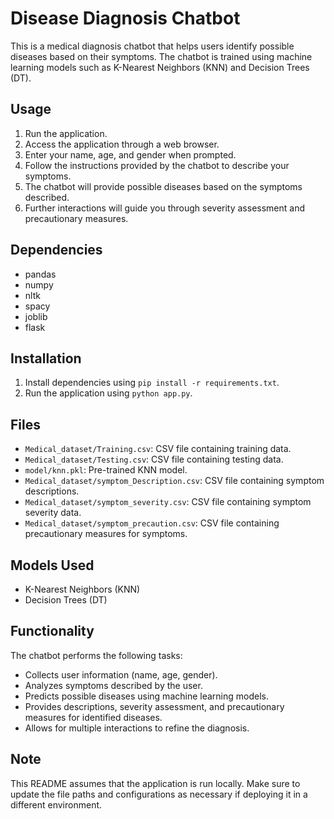 # Disease Diagnosis Chatbot

This is a medical diagnosis chatbot that helps users identify possible diseases based on their symptoms. The chatbot is trained using machine learning models such as K-Nearest Neighbors (KNN) and Decision Trees (DT).

## Usage
1. Run the application.
2. Access the application through a web browser.
3. Enter your name, age, and gender when prompted.
4. Follow the instructions provided by the chatbot to describe your symptoms.
5. The chatbot will provide possible diseases based on the symptoms described.
6. Further interactions will guide you through severity assessment and precautionary measures.

## Dependencies
- pandas
- numpy
- nltk
- spacy
- joblib
- flask

## Installation
1. Install dependencies using `pip install -r requirements.txt`.
2. Run the application using `python app.py`.

## Files
- `Medical_dataset/Training.csv`: CSV file containing training data.
- `Medical_dataset/Testing.csv`: CSV file containing testing data.
- `model/knn.pkl`: Pre-trained KNN model.
- `Medical_dataset/symptom_Description.csv`: CSV file containing symptom descriptions.
- `Medical_dataset/symptom_severity.csv`: CSV file containing symptom severity data.
- `Medical_dataset/symptom_precaution.csv`: CSV file containing precautionary measures for symptoms.

## Models Used
- K-Nearest Neighbors (KNN)
- Decision Trees (DT)

## Functionality
The chatbot performs the following tasks:
- Collects user information (name, age, gender).
- Analyzes symptoms described by the user.
- Predicts possible diseases using machine learning models.
- Provides descriptions, severity assessment, and precautionary measures for identified diseases.
- Allows for multiple interactions to refine the diagnosis.

## Note
This README assumes that the application is run locally. Make sure to update the file paths and configurations as necessary if deploying it in a different environment.
